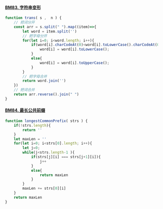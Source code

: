 #### [BM83. 字符串变形](https://www.nowcoder.com/practice/c3120c1c1bc44ad986259c0cf0f0b80e?tpId=295&tqId=44664&ru=%2Fexam%2Foj&qru=%2Fta%2Fformat-top101%2Fquestion-ranking&sourceUrl=%2Fexam%2Foj%3FquestionJobId%3D10%26subTabName%3Donline_coding_page&dayCountBigMember=365%E5%A4%A9)
```javascript
function trans( s ,  n ) {
    // 把词分开
    const arr = s.split(" ").map((item)=>{
        let word = item.split('')
        // 把字母分开
        for(let i=0; i<word.length; i++){
            if(word[i].charCodeAt(0)<word[i].toLowerCase().charCodeAt(0)){
                word[i] = word[i].toLowerCase();
            }
            else{
                word[i] = word[i].toUpperCase();
            }
        }
        // 把字母合并
        return word.join('')
    })
    // 把词合并
    return arr.reverse().join(" ")
}
```
#### [BM84. 最长公共前缀](https://www.nowcoder.com/practice/28eb3175488f4434a4a6207f6f484f47?tpId=295&tags=&title=&difficulty=0&judgeStatus=0&rp=0&sourceUrl=%2Fexam%2Foj%3FquestionJobId%3D10%26subTabName%3Donline_coding_page)
```javascript
function longestCommonPrefix( strs ) {
    if(!strs.length){
        return ''
    }
    let maxLen = ''
    for(let i=0; i<strs[0].length; i++){
        let j=0;
        while(j<strs.length-1 ){
            if(strs[j][i] === strs[j+1][i]){
                j++
            }
            else{
                return maxLen
            }
        }
        maxLen += strs[0][i]
    }
    return maxLen
}
```